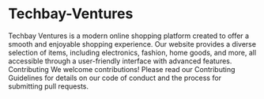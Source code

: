 # Techbay-Ventures
Techbay Ventures is a modern online shopping platform created to offer a smooth and enjoyable shopping experience. Our website provides a diverse selection of items, including electronics, fashion, home goods, and more, all accessible through a user-friendly interface with advanced features.
Contributing
We welcome contributions! Please read our Contributing Guidelines for details on our code of conduct and the process for submitting pull requests.
